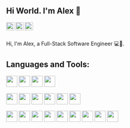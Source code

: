 ## Hi World. I'm Alex 👋

<a href="mailto:alexmix3000@gmail.com">
  <img align="left" alt="Alex's email" width="22px" src="https://cdn.jsdelivr.net/npm/simple-icons@3.6.1/icons/gmail.svg" />
</a>
<a href="https://www.linkedin.com/in/alexander-mykolaichuk/">
  <img align="left" alt="Alex's Linkdein" width="22px" src="https://cdn.jsdelivr.net/npm/simple-icons@v3/icons/linkedin.svg" />
</a>
<a href="https://github.com/roya3000">
  <img align="left" alt="Alex's Github" width="22px" src="https://cdn.jsdelivr.net/npm/simple-icons@v3/icons/github.svg" />
</a>

<br />
<br />


Hi, I'm Alex, a Full-Stack Software Engineer 💻🎨.

## Languages and Tools:


<code><img height="30" src="https://cdn.jsdelivr.net/npm/simple-icons@3.6.1/icons/node-dot-js.svg"></code>
<code><img height="30" src="https://cdn.jsdelivr.net/npm/simple-icons@3.6.1/icons/typescript.svg"></code>
<code><img height="30" src="https://cdn.jsdelivr.net/npm/simple-icons@3.6.1/icons/go.svg"></code>
<code><img height="30" src="https://cdn.jsdelivr.net/npm/simple-icons@3.6.1/icons/java.svg"></code>

<code><img height="30" src="https://cdn.jsdelivr.net/npm/simple-icons@3.6.1/icons/react.svg"></code>
<code><img height="30" src="https://cdn.jsdelivr.net/npm/simple-icons@3.6.1/icons/angular.svg"></code>
<code><img height="30" src="https://cdn.jsdelivr.net/npm/simple-icons@3.6.1/icons/styled-components.svg"></code>
<code><img height="30" src="https://cdn.jsdelivr.net/npm/simple-icons@3.6.1/icons/html5.svg"></code>
<code><img height="30" src="https://cdn.jsdelivr.net/npm/simple-icons@3.6.1/icons/css3.svg"></code>
<code><img height="30" src="https://cdn.jsdelivr.net/npm/simple-icons@3.6.1/icons/sass.svg"></code>


<code><img height="30" src="https://cdn.jsdelivr.net/npm/simple-icons@3.6.1/icons/spring.svg"></code>
<code><img height="30" src="https://cdn.jsdelivr.net/npm/simple-icons@3.6.1/icons/amazonaws.svg"></code>
<code><img height="30" src="https://cdn.jsdelivr.net/npm/simple-icons@3.6.1/icons/docker.svg"></code>
<code><img height="30" src="https://cdn.jsdelivr.net/npm/simple-icons@3.6.1/icons/terraform.svg"></code>
<code><img height="30" src="https://cdn.jsdelivr.net/npm/simple-icons@3.6.1/icons/git.svg"></code>
<code><img height="30" src="https://cdn.jsdelivr.net/npm/simple-icons@3.6.1/icons/mysql.svg"></code>
<code><img height="30" src="https://cdn.jsdelivr.net/npm/simple-icons@3.6.1/icons/mongodb.svg"></code>
<code><img height="30" src="https://cdn.jsdelivr.net/npm/simple-icons@3.6.1/icons/redis.svg"></code>
<code><img height="30" src="https://cdn.jsdelivr.net/npm/simple-icons@3.6.1/icons/graphql.svg"></code>



<br/>

<!--
**roya3000/roya3000** is a ✨ _special_ ✨ repository because its `README.md` (this file) appears on your GitHub profile.

Here are some ideas to get you started:

- 🔭 I’m currently working on ...
- 🌱 I’m currently learning ...
- 👯 I’m looking to collaborate on ...
- 🤔 I’m looking for help with ...
- 💬 Ask me about ...
- 📫 How to reach me: ...
- 😄 Pronouns: ...
- ⚡ Fun fact: ...
-->
